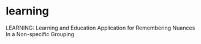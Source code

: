 # learning
LEARNING: Learning and Education Application for Remembering Nuances In a Non-specific Grouping
